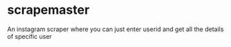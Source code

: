 # scrapemaster
An instagram scraper where you can just enter userid and get all the details of specific user
